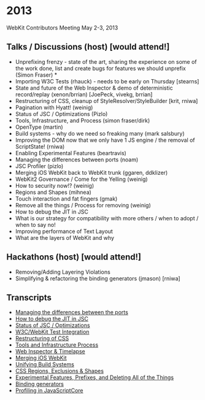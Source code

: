 # 2013

WebKit Contributors Meeting May 2-3, 2013

## Talks / Discussions (host) [would attend!]

* Unprefixing frenzy - state of the art, sharing the experience on some of the work done, list and create bugs for features we should unprefix (Simon Fraser) *
* Importing W3C Tests (rhauck) - needs to be early on Thursday [stearns]
* State and future of the Web Inspector & demo of deterministic record/replay (xenon/brrian) [JoePeck, vivekg, brrian]
* Restructuring of CSS, cleanup of StyleResolver/StyleBuilder [krit, rniwa]
* Pagination with Hyatt! (weinig)
* Status of JSC / Optimizations (Pizlo)
* Tools, Infrastructure, and Process (simon fraser/dirk)
* OpenType (martin)
* Build systems - why do we need so freaking many (mark salsbury)
* Improving the DOM now that we only have 1 JS engine / the removal of ScriptState! (rniwa)
* Enabling Experimental Features (beartravis)
* Managing the differences between ports (noam)
* JSC Profiler (pizlo)
* Merging iOS WebKit back to WebKit trunk (ggaren, ddklizer)
* WebKit2 Governance / Come for the Yelling (weinig)
* How to security now!? (weinig)
* Regions and Shapes (mihnea)
* Touch interaction and fat fingers (gmak)
* Remove all the things / Process for removing (weinig)
* How to debug the JIT in JSC
* What is our strategy for compatibility with more others / when to adopt / when to say no!
* Improving performance of Text Layout
* What are the layers of WebKit and why

## Hackathons (host) [would attend!]

* Removing/Adding Layering Violations
* Simplifying & refactoring the binding generators (jmason) [rniwa]

## Transcripts

* [Managing the differences between the ports](​https://docs.google.com/document/d/1pMyosll5Oz5aTgDTH5zS__rIaWpS1DetRxdNI3T9Cw4/pub)
* [How to debug the JIT in JSC](https://docs.google.com/document/d/15IjYOPcLB-jGru6lf_44sQbnRmYI2i0nfZImTyVHhL8/edit?usp=sharing)
* [Status of JSC / Optimizations](https://docs.google.com/document/d/1wF7bJBWb7Awlq3ky1PptN5vlXziOkAE9WjvcI1hBZX4/edit?usp=sharing)
* [W3C/WebKit Test Integration](https://docs.google.com/document/d/1YWy8V3_1GVE5MWT2JMpqOd77OPffljMhu9nFLZORLn0/pub)
* [Restructuring of CSS](https://docs.google.com/document/d/1EsMhk1X9FjPGWByp33NxKqOOJaMwuGP8FzFl19o4L1M/edit?usp=sharing)
* [Tools and Infrastructure Process](https://docs.google.com/document/d/1AlaXGv8N9ICLfyq7TIL68YxLEvzVMfmOl5ofqtmKxn4/edit?usp=sharing)
* [Web Inspector & Timelapse](​https://docs.google.com/document/d/1L2yGA5p5uxrwRAvx6WQBWzSNC0MS5eiIfe6pzBdd_gc/edit?usp=sharing)
* [Merging iOS WebKit](https://docs.google.com/document/d/1jsqXPcwOkBo4L8taB_rmSY8oAZFCaGJ1CU20PI6p0kQ/edit?usp=sharing)
* [Unifying Build Systems](https://trac.webkit.org/wiki/May%202013%20Meeting%20-%20Unifying%20Build%20Systems%20-%20Notes)
* [CSS Regions, Exclusions & Shapes](https://docs.google.com/document/d/1MWNNJgpaBzCTIrGivVLyUJn9eu2Oy133DLoOygOLsMM/pub)
* [Experimental Features, Prefixes, and Deleting All of the Things](https://docs.google.com/document/d/1s5x2E6JG0nYXIMyfwEpwkX3kePppI393f2lIA2XBr5M/pub)
* [Binding generators](https://docs.google.com/document/d/1XgsaNdkJMnc7gwSMf-YbOyaRvYsic3EP8e6qM8x0GjU/edit?usp=sharing)
* [Profiling in JavaScriptCore](https://docs.google.com/document/d/18MQU5Dm31g4cVweuQuGofQAxfbenAAsE_njeTUuKOVA/edit?usp=sharing)
